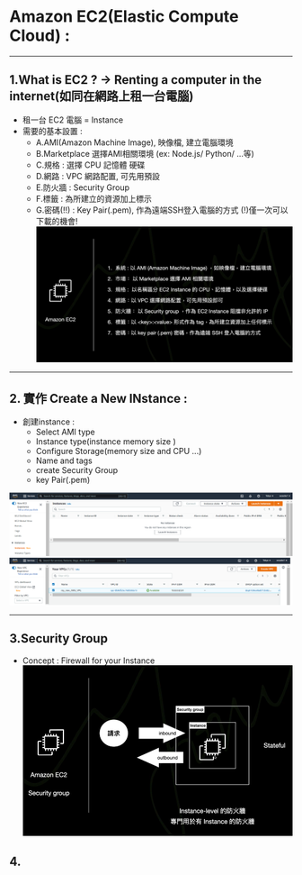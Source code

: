 # Amazon EC2(Elastic Compute Cloud) : 
<hr/>

## 1.What is EC2 ? -> Renting a computer in the internet(如同在網路上租一台電腦) 
- 租一台 EC2 電腦 = Instance
- 需要的基本設置 : 
    - A.AMI(Amazon Machine Image), 映像檔, 建立電腦環境 
    - B.Marketplace 選擇AMI相關環境 (ex: Node.js/ Python/ ...等) 
    - C.規格 : 選擇 CPU 記憶體 硬碟 
    - D.網路 : VPC 網路配置, 可先用預設
    - E.防火牆 : Security Group
    - F.標籤 : 為所建立的資源加上標示 
    - G.密碼(!!) : Key Pair(.pem), 作為遠端SSH登入電腦的方式 (!)僅一次可以下載的機會!
![image](../data/img/EC2/EC2_Basic.png)
<hr/>

## 2. 實作 Create a New INstance :
- 創建instance : 
  - Select AMI type
  - Instance type(instance memory size )
  - Configure Storage(memory size and CPU ...)
  - Name and tags
  - create Security Group
  - key Pair(.pem)

![image](../data/img/EC2/Create_Instance.png)
![image](../data/img/EC2/Create_Instance_Finish.png)
<hr/>

## 3.Security Group
- Concept : Firewall for your Instance
![image](../data/img/EC2/Security_Group.png)

## 4.
